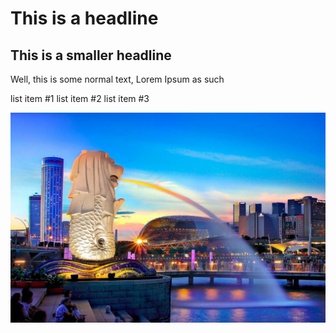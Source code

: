# This is a headline

## This is a smaller headline

Well, this is some normal text, Lorem Ipsum as such

list item #1
list item #2
list item #3

![](Singapore.png.jpg)
